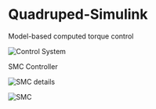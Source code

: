 # Quadruped-Simulink

Model-based computed torque control

![Control System](https://github.com/user-attachments/assets/e1fea275-fafb-4bc0-bc7b-aa3e3e355e65)

SMC Controller

![SMC details](https://github.com/user-attachments/assets/93ffca9b-bf58-49c9-8d33-b14707b85628)

![SMC](https://github.com/user-attachments/assets/1c9eee26-205e-45e8-9897-1da2abc41bb2)
